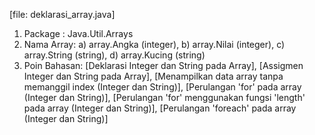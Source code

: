 [file: deklarasi_array.java]
1. Package : Java.Util.Arrays
2. Nama Array: a) array.Angka (integer), b) array.Nilai (integer), c) array.String (string), d) array.Kucing (string)
3. Poin Bahasan: [Deklarasi Integer dan String pada Array], [Assigmen Integer dan String pada Array], [Menampilkan data array tanpa memanggil index (Integer dan String)], [Perulangan 'for' pada array (Integer dan String)], [Perulangan 'for' menggunakan fungsi 'length' pada array (Integer dan String)], [Perulangan 'foreach' pada array (Integer dan String)]
